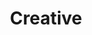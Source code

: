 ---
title: "Creative"
layout: "creative"

banner:
  bg_image: "images/about-banner.svg"
  title: "Hi, I'm Cameron William <br> My Blogsite is About <br> <strong>Website & Development</strong>"
  image: "images/banner-image.png"
---